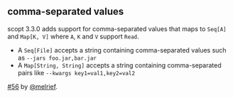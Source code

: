   [56]: https://github.com/scopt/scopt/pull/56
  [@melrief]: https://github.com/melrief


## comma-separated values

scopt 3.3.0 adds support for comma-separated values that maps to `Seq[A]` and `Map[K, V]` where `A`, `K` and `V` support `Read`.

- A `Seq[File]` accepts a string containing comma-separated values such as `--jars foo.jar,bar.jar`
- A `Map[String, String]` accepts a string containing comma-separated pairs like `--kwargs key1=val1,key2=val2`

[#56][56] by [@melrief][@melrief].
